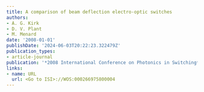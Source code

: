 ```yaml
---
title: A comparison of beam deflection electro-optic switches
authors:
- A. G. Kirk
- D. V. Plant
- M. Menard
date: '2008-01-01'
publishDate: '2024-06-03T20:22:23.322479Z'
publication_types:
- article-journal
publication: '*2008 International Conference on Photonics in Switching*'
links:
- name: URL
  url: <Go to ISI>://WOS:000266975800004
---
```


